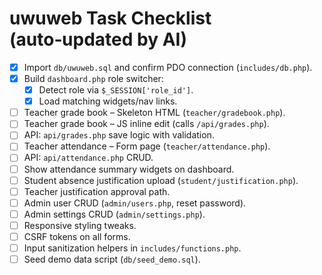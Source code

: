 # uwuweb Task Checklist (auto‑updated by AI)

- [x] Import `db/uwuweb.sql` and confirm PDO connection (`includes/db.php`).
- [x] Build `dashboard.php` role switcher:
  - [x] Detect role via `$_SESSION['role_id']`.
  - [x] Load matching widgets/nav links.
- [ ] Teacher grade book – Skeleton HTML (`teacher/gradebook.php`).
- [ ] Teacher grade book – JS inline edit (calls `/api/grades.php`).
- [ ] API: `api/grades.php` save logic with validation.
- [ ] Teacher attendance – Form page (`teacher/attendance.php`).
- [ ] API: `api/attendance.php` CRUD.
- [ ] Show attendance summary widgets on dashboard.
- [ ] Student absence justification upload (`student/justification.php`).
- [ ] Teacher justification approval path.
- [ ] Admin user CRUD (`admin/users.php`, reset password).
- [ ] Admin settings CRUD (`admin/settings.php`).
- [ ] Responsive styling tweaks.
- [ ] CSRF tokens on all forms.
- [ ] Input sanitization helpers in `includes/functions.php`.
- [ ] Seed demo data script (`db/seed_demo.sql`).